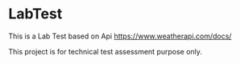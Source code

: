 # LabTest

This is a Lab Test based on Api https://www.weatherapi.com/docs/

This project is for technical test assessment purpose only.

